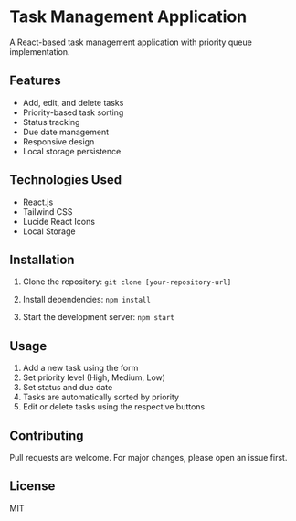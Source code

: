 # Task Management Application

A React-based task management application with priority queue implementation.

## Features
- Add, edit, and delete tasks
- Priority-based task sorting
- Status tracking
- Due date management
- Responsive design
- Local storage persistence

## Technologies Used
- React.js
- Tailwind CSS
- Lucide React Icons
- Local Storage

## Installation

1. Clone the repository:
```git clone [your-repository-url]```

2. Install dependencies:
```npm install```

3. Start the development server:
```npm start```

## Usage
1. Add a new task using the form
2. Set priority level (High, Medium, Low)
3. Set status and due date
4. Tasks are automatically sorted by priority
5. Edit or delete tasks using the respective buttons

## Contributing
Pull requests are welcome. For major changes, please open an issue first.

## License
MIT